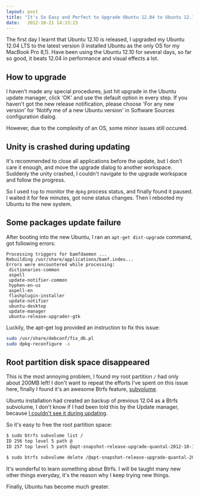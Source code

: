 ```yaml
---
layout: post
title: "It's So Easy and Perfect to Upgrade Ubuntu 12.04 to Ubuntu 12.10"
date:   2012-10-21 14:33:23
---
```


The first day I learnt that Ubuntu 12.10 is released, I upgraded my Ubuntu 12.04 LTS to the latest version (I installed Ubuntu as the only OS for my MacBook Pro 8,1). Have been using the Ubuntu 12.10 for several days, so far so good, it beats 12.04 in performance and visual effects a lot.


How to upgrade
--------------

I haven't made any special procedures, just hit upgrade in the Ubuntu update manager, click 'OK' and use the default option in every step. If you haven't got the new release notification, please choose 'For any new version' for 'Notify me of a new Ubuntu version' in Software Sources configuration dialog.

However, due to the complexity of an OS, some minor issues still occured.


Unity is crashed during updating
--------------------------------

It's recommended to close all applications before the update, but I don't care it enough, and move the upgrade dialog to another workspace. Suddenly the unity crashed, I couldn't navigate to the upgrade workspace and follow the progress.

So I used `top` to monitor the `dpkg` process status, and finally found it paused. I waited it for few minutes, got none status changes. Then I rebooted my Ubuntu to the new system.


Some packages update failure
----------------------------

After booting into the new Ubuntu, I ran an `apt-get dist-upgrade` command, got following errors:

    Processing triggers for bamfdaemon ...
    Rebuilding /usr/share/applications/bamf.index...
    Errors were encountered while processing:
     dictionaries-common
     aspell
     update-notifier-common
     hyphen-en-us
     aspell-en
     flashplugin-installer
     update-notifier
     ubuntu-desktop
     update-manager
     ubuntu-release-upgrader-gtk

Luckily, the apt-get log provided an instruction to fix this issue:

```bash
sudo /usr/share/debconf/fix_db.pl
sudo dpkg-reconfigure -a
```


Root partition disk space disappeared
-------------------------------------

This is the most annoying problem, I found my root partition `/` had only about 200MB left! I don't want to repeat the efforts I've spent on this issue here, finally I found it's an awesome Btrfs feature, [subvolume](http://en.wikipedia.org/wiki/Btrfs#Subvolumes_and_snapshots).

Ubuntu installation had created an backup of previous 12.04 as a Btrfs subvolume, I don't know if I had been told this by the Update manager, because [I couldn't see it during updating](#toc-unity-is-crashed-during-updating).

So it's easy to free the root partition space:

```bash
$ sudo btrfs subvolume list /
ID 256 top level 5 path @
ID 257 top level 5 path @apt-snapshot-release-upgrade-quantal-2012-10-19_20:29:34

$ sudo btrfs subvolume delete /@apt-snapshot-release-upgrade-quantal-2012-10-19_20:29:34
```

It's wonderful to learn something about Btrfs. I will be taught many new other things everyday, it's the reason why I keep trying new things.

Finally, Ubuntu has become much greater.
